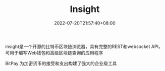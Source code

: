 ﻿---
weight: 
title: "Insight"
description: "insight是一个开源的比特币区块链浏览器，具有完整的REST和websocket API，可用于编写Web钱包和高级区块链查询的应用程序"
date: 2022-07-20T21:57:40+08:00
lastmod: 2022-07-20T16:45:40+08:00
draft: false
authors: ["浮尘"]
featuredImage: "insight.jpg"
link: "https://bitpay.com/"
tags: ["区块链浏览器","Insight"]
categories: ["navigation"]
navigation: ["区块链浏览器"]
lightgallery: true
toc: true
pinned: false
recommend: false
recommend1: false
---
insight是一个开源的比特币区块链浏览器，具有完整的REST和websocket
API，可用于编写Web钱包和高级区块链查询的应用程序

BitPay 为加密货币的接受和支出构建了强大的企业级工具